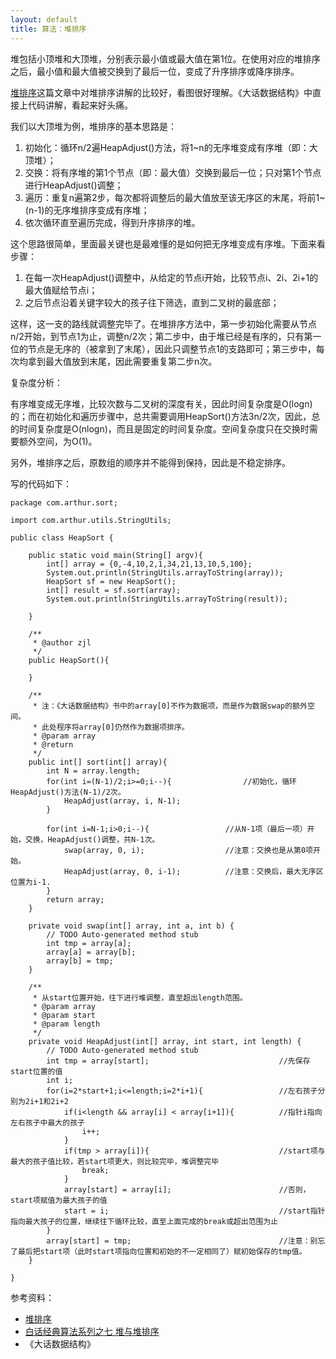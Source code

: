 ```yaml
---
layout: default
title: 算法：堆排序
---
```

堆包括小顶堆和大顶堆，分别表示最小值或最大值在第1位。在使用对应的堆排序之后，最小值和最大值被交换到了最后一位，变成了升序排序或降序排序。

[堆排序](http://www.cnblogs.com/dolphin0520/archive/2011/10/06/2199741.html)这篇文章中对堆排序讲解的比较好，看图很好理解。《大话数据结构》中直接上代码讲解，看起来好头痛。

我们以大顶堆为例，堆排序的基本思路是：

1. 初始化：循环n/2遍HeapAdjust()方法，将1~n的无序堆变成有序堆（即：大顶堆）；
2. 交换：将有序堆的第1个节点（即：最大值）交换到最后一位；只对第1个节点进行HeapAdjust()调整；
3. 遍历：重复n遍第2步，每次都将调整后的最大值放至该无序区的末尾，将前1~(n-1)的无序堆排序变成有序堆；
4. 依次循环直至遍历完成，得到升序排序的堆。

这个思路很简单，里面最关键也是最难懂的是如何把无序堆变成有序堆。下面来看步骤：

1. 在每一次HeapAdjust()调整中，从给定的节点i开始，比较节点i、2i、2i+1的最大值赋给节点i；
2. 之后节点沿着关键字较大的孩子往下筛选，直到二叉树的最底部；

这样，这一支的路线就调整完毕了。在堆排序方法中，第一步初始化需要从节点n/2开始，到节点1为止，调整n/2次；第二步中，由于堆已经是有序的，只有第一位的节点是无序的（被拿到了末尾），因此只调整节点1的支路即可；第三步中，每次均拿到最大值放到末尾，因此需要重复第二步n次。

复杂度分析：

有序堆变成无序堆，比较次数与二叉树的深度有关，因此时间复杂度是O(logn)的；而在初始化和遍历步骤中，总共需要调用HeapSort()方法3n/2次，因此，总的时间复杂度是O(nlogn)，而且是固定的时间复杂度。空间复杂度只在交换时需要额外空间，为O(1)。

另外，堆排序之后，原数组的顺序并不能得到保持，因此是不稳定排序。


写的代码如下：

	package com.arthur.sort;

	import com.arthur.utils.StringUtils;

	public class HeapSort {
		
		public static void main(String[] argv){
			int[] array = {0,-4,10,2,1,34,21,13,10,5,100};
			System.out.println(StringUtils.arrayToString(array));
			HeapSort sf = new HeapSort();
			int[] result = sf.sort(array);
			System.out.println(StringUtils.arrayToString(result));
			
		}
		
		/**
		 * @author zjl
		 */
		public HeapSort(){
			
		}
		
		/**
		 * 注：《大话数据结构》书中的array[0]不作为数据项，而是作为数据swap的额外空间。
		 * 此处程序将array[0]仍然作为数据项排序。
		 * @param array
		 * @return
		 */
		public int[] sort(int[] array){
			int N = array.length;
			for(int i=(N-1)/2;i>=0;i--){				//初始化，循环HeapAdjust()方法(N-1)/2次。
				HeapAdjust(array, i, N-1);
			}
			
			for(int i=N-1;i>0;i--){					//从N-1项（最后一项）开始，交换，HeapAdjust()调整，共N-1次。
				swap(array, 0, i);					//注意：交换也是从第0项开始。
				HeapAdjust(array, 0, i-1);			//注意：交换后，最大无序区位置为i-1.
			}
			return array;
		}

		private void swap(int[] array, int a, int b) {
			// TODO Auto-generated method stub
			int tmp = array[a];
			array[a] = array[b];
			array[b] = tmp;
		}

		/**
		 * 从start位置开始，往下进行堆调整，直至超出length范围。
		 * @param array
		 * @param start
		 * @param length
		 */
		private void HeapAdjust(int[] array, int start, int length) {
			// TODO Auto-generated method stub
			int tmp = array[start];								//先保存start位置的值
			int i;
			for(i=2*start+1;i<=length;i=2*i+1){					//左右孩子分别为2i+1和2i+2
				if(i<length && array[i] < array[i+1]){			//指针i指向左右孩子中最大的孩子
					i++;
				}
				if(tmp > array[i]){								//start项与最大的孩子值比较，若start项更大，则比较完毕，堆调整完毕
					break;
				}
				array[start] = array[i];						//否则，start项赋值为最大孩子的值
				start = i;										//start指针指向最大孩子的位置，继续往下循环比较，直至上面完成的break或超出范围为止
			}
			array[start] = tmp;									//注意：别忘了最后把start项（此时start项指向位置和初始的不一定相同了）赋初始保存的tmp值。
		}

	}



参考资料：

* [堆排序](http://www.cnblogs.com/dolphin0520/archive/2011/10/06/2199741.html)
* [白话经典算法系列之七 堆与堆排序](http://blog.csdn.net/morewindows/article/details/6709644)
* 《大话数据结构》
